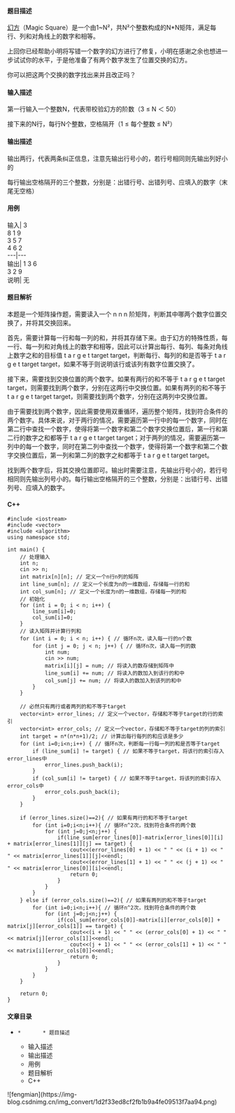 #### 题目描述

[幻方](https://so.csdn.net/so/search?q=%E5%B9%BB%E6%96%B9&spm=1001.2101.3001.7020)（Magic
Square）是一个由1~N²，共N²个整数构成的N*N矩阵，满足每行、列和对角线上的数字和相等。

上回你已经帮助小明将写错一个数字的幻方进行了修复，小明在感谢之余也想进一步试试你的水平，于是他准备了有两个数字发生了位置交换的幻方。

你可以把这两个交换的数字找出来并且改正吗？

#### 输入描述

第一行输入一个整数N，代表带校验幻方的阶数（3 ≤ N ＜ 50）

接下来的N行，每行N个整数，空格隔开（1 ≤ 每个整数 ≤ N²）

#### 输出描述

输出两行，代表两条纠正信息，注意先输出行号小的，若行号相同则先输出列好小的

每行输出空格隔开的三个整数，分别是：出错行号、出错列号、应填入的数字（末尾无空格）

#### 用例

输入| 3  
8 1 9  
3 5 7  
4 6 2  
---|---  
输出| 1 3 6  
3 2 9  
说明| 无  
  
#### 题目解析

本题是一个矩阵操作题，需要读入一个  n n n 阶矩阵，判断其中哪两个数字位置交换了，并将其交换回来。

首先，需要计算每一行和每一列的和，并将其存储下来。由于幻方的特殊性质，每一行、每一列和对角线上的数字和相等，因此可以计算出每行、每列、每条对角线上数字之和的目标值
t a r g e t target target，判断每行、每列的和是否等于  t a r g e t target
target，如果不等于则说明该行或该列有数字位置交换了。

接下来，需要找到交换位置的两个数字。如果有两行的和不等于  t a r g e t target
target，则需要找到两个数字，分别在这两行中交换位置。如果有两列的和不等于  t a r g e t target
target，则需要找到两个数字，分别在这两列中交换位置。

由于需要找到两个数字，因此需要使用双重循环，遍历整个矩阵，找到符合条件的两个数字。具体来说，对于两行的情况，需要遍历第一行中的每一个数字，同时在第二行中查找一个数字，使得将第一个数字和第二个数字交换位置后，第一行和第二行的数字之和都等于
t a r g e t target
target；对于两列的情况，需要遍历第一列中的每一个数字，同时在第二列中查找一个数字，使得将第一个数字和第二个数字交换位置后，第一列和第二列的数字之和都等于
t a r g e t target target。

找到两个数字后，将其交换位置即可。输出时需要注意，先输出行号小的，若行号相同则先输出列号小的。每行输出空格隔开的三个整数，分别是：出错行号、出错列号、应填入的数字。

#### C++

    
    
    #include <iostream>
    #include <vector>
    #include <algorithm>
    using namespace std;
    
    int main() {
        // 处理输入
        int n;
        cin >> n;
        int matrix[n][n]; // 定义一个n行n列的矩阵
        int line_sum[n]; // 定义一个长度为n的一维数组，存储每一行的和
        int col_sum[n]; // 定义一个长度为n的一维数组，存储每一列的和
        // 初始化
        for (int i = 0; i < n; i++) {
            line_sum[i]=0;
            col_sum[i]=0;
        }
        // 读入矩阵并计算行列和
        for (int i = 0; i < n; i++) { // 循环n次，读入每一行的n个数
            for (int j = 0; j < n; j++) { // 循环n次，读入每一列的数
                int num;
                cin >> num;
                matrix[i][j] = num; // 将读入的数存储到矩阵中
                line_sum[i] += num; // 将读入的数加入到该行的和中
                col_sum[j] += num; // 将读入的数加入到该列的和中
            }
        }
     
        // 必然只有两行或者两列的和不等于target
        vector<int> error_lines; // 定义一个vector，存储和不等于target的行的索引
        vector<int> error_cols; // 定义一个vector，存储和不等于target的列的索引
        int target = n*(n*n+1)/2; // 计算出每行每列的和应该是多少
        for (int i=0;i<n;i++) { // 循环n次，判断每一行每一列的和是否等于target
            if (line_sum[i] != target) { // 如果不等于target，将该行的索引存入error_lines中
                error_lines.push_back(i);
            }
            if (col_sum[i] != target) { // 如果不等于target，将该列的索引存入error_cols中
                error_cols.push_back(i);
            }
        }
     
        if (error_lines.size()==2){ // 如果有两行的和不等于target
            for (int i=0;i<n;i++){ // 循环n^2次，找到符合条件的两个数
                for (int j=0;j<n;j++) {
                    if(line_sum[error_lines[0]]-matrix[error_lines[0]][i] + matrix[error_lines[1]][j] == target) {
                        cout<<(error_lines[0] + 1) << " " << (i + 1) << " " << matrix[error_lines[1]][j]<<endl;
                        cout<<(error_lines[1] + 1) << " " << (j + 1) << " " << matrix[error_lines[0]][i]<<endl;
                        return 0;
                    }
                }
            }
        } else if (error_cols.size()==2){ // 如果有两列的和不等于target
            for (int i=0;i<n;i++){ // 循环n^2次，找到符合条件的两个数
                for (int j=0;j<n;j++) {
                    if(col_sum[error_cols[0]]-matrix[i][error_cols[0]] + matrix[j][error_cols[1]] == target) {
                        cout<<(i + 1) << " " << (error_cols[0] + 1) << " " << matrix[j][error_cols[1]]<<endl;
                        cout<<(j + 1) << " " << (error_cols[1] + 1) << " " << matrix[i][error_cols[0]]<<endl;
                        return 0;
                    }
                }
            }
        }
        
        return 0;
    }
    

#### 文章目录

  *     *       * 题目描述
      * 输入描述
      * 输出描述
      * 用例
      * 题目解析
      * C++

![fengmian](https://img-
blog.csdnimg.cn/img_convert/1d2f33ed8cf2fb1b9a4fe09513f7aa94.png)

